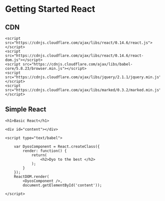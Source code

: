 # Getting Started React

## CDN
	
	<script src="https://cdnjs.cloudflare.com/ajax/libs/react/0.14.6/react.js"></script>
    <script src="https://cdnjs.cloudflare.com/ajax/libs/react/0.14.6/react-dom.js"></script>
    <script src="https://cdnjs.cloudflare.com/ajax/libs/babel-core/5.8.23/browser.min.js"></script>
    <script src="https://cdnjs.cloudflare.com/ajax/libs/jquery/2.1.1/jquery.min.js"></script>
    <script src="https://cdnjs.cloudflare.com/ajax/libs/marked/0.3.2/marked.min.js"></script>

## Simple React

	<h1>Basic React</h1>

	<div id="content"></div>

	<script type="text/babel">

		var DyosComponent = React.createClass({
			render: function() {
				return(
					<h2>Dyo to the best </h2>
				);
			}
		});
		ReactDOM.render(
			<DyosComponent />, 
			document.getElementById('content'));
		
	</script>

	
